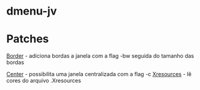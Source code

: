 # dmenu-jv

# Patches

[Border](https://tools.suckless.org/dmenu/patches/border/) - adiciona bordas a janela com a flag -bw seguida do tamanho das bordas

[Center](https://tools.suckless.org/dmenu/patches/center/) - possibilita uma janela centralizada com a flag -c
[Xresources](https://tools.suckless.org/dmenu/patches/xresources/) - lê cores do arquivo .Xresources
